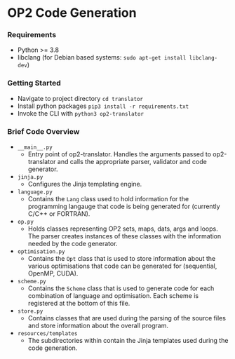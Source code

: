 # OP2 Code Generation

### Requirements

- Python >= 3.8
- libclang (for Debian based systems: `sudo apt-get install libclang-dev`)

### Getting Started

- Navigate to project directory `cd translator`
- Install python packages `pip3 install -r requirements.txt`
- Invoke the CLI with `python3 op2-translator`

### Brief Code Overview

- `__main__.py`
  - Entry point of op2-translator. Handles the arguments passed to op2-translator and calls the appropriate parser, validator and code generator.
- `jinja.py`
  - Configures the Jinja templating engine.
- `language.py`
  - Contains the `Lang` class used to hold information for the programming langauge that code is being generated for (currently C/C++ or FORTRAN).
- `op.py`
  - Holds classes representing OP2 sets, maps, dats, args and loops. The parser creates instances of these classes with the information needed by the code generator.
- `optimisation.py`
  - Contains the `Opt` class that is used to store information about the various optimisations that code can be generated for (sequential, OpenMP, CUDA).
- `scheme.py`
  - Contains the `Scheme` class that is used to generate code for each combination of language and optimisation. Each scheme is registered at the bottom of this file.
- `store.py`
  - Contains classes that are used during the parsing of the source files and store information about the overall program.
- `resources/templates`
  - The subdirectories within contain the Jinja templates used during the code generation.
